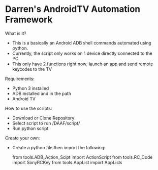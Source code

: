 # Darren's AndroidTV Automation Framework

What is it?
* This is a basically an Android ADB shell commands automated using python.
* Currently, the script only works on 1 device directly connected to the PC.
* This only have 2 functions right now; launch an app and send remote keycodes to the TV

Requirements:
* Python 3 installed
* ADB installed and in the path
* Android TV

How to use the scripts:
* Download or Clone Repository
* Select script to run /DAAF/script/
* Run python script

Create your own:
* Create a python file then import the following:
    >>>
    from tools.ADB_Action_Scipt import ActionScript
    from tools.RC_Code import SonyRCKey
    from tools.AppList import AppLists

